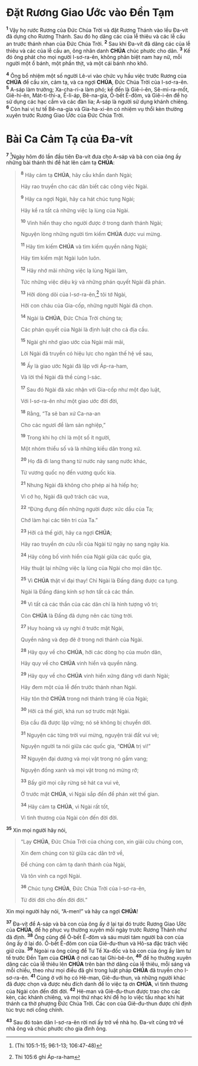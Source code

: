 # Đặt Rương Giao Ước vào Đền Tạm

<sup><b>1</b></sup> Vậy họ rước Rương của Đức Chúa Trời và đặt Rương Thánh vào lều Đa-vít đã dựng cho Rương Thánh. Sau đó họ dâng các của lễ thiêu và các lễ cầu an trước thánh nhan của Đức Chúa Trời. <sup><b>2</b></sup> Sau khi Đa-vít đã dâng các của lễ thiêu và các của lễ cầu an, ông nhân danh **CHÚA** chúc phước cho dân. <sup><b>3</b></sup> Kế đó ông phát cho mọi người I-sơ-ra-ên, không phân biệt nam hay nữ, mỗi người một ổ bánh, một phần thịt, và một cái bánh nho khô.

<sup><b>4</b></sup> Ông bổ nhiệm một số người Lê-vi vào chức vụ hầu việc trước Rương của **CHÚA** để cầu xin, cảm tạ, và ca ngợi **CHÚA**, Đức Chúa Trời của I-sơ-ra-ên. <sup><b>5</b></sup> A-sáp làm trưởng; Xa-cha-ri-a làm phó; kế đến là Giê-i-ên, Sê-mi-ra-mốt, Giê-hi-ên, Mát-ti-thi-a, Ê-li-áp, Bê-na-gia, Ô-bết Ê-đôm, và Giê-i-ên để họ sử dụng các hạc cầm và các đàn lia; A-sáp là người sử dụng khánh chiêng. <sup><b>6</b></sup> Còn hai vị tư tế Bê-na-gia và Gia-ha-xi-ên có nhiệm vụ thổi kèn thường xuyên trước Rương Giao Ước của Đức Chúa Trời.

# Bài Ca Cảm Tạ của Đa-vít

<sup><b>7</b></sup> [^1@-ca7fff52-ada5-4117-9c65-cfe8f04d7c3f]Ngày hôm đó lần đầu tiên Đa-vít đưa cho A-sáp và bà con của ông ấy những bài thánh thi để hát lên cảm tạ **CHÚA**:

> <sup><b>8</b></sup> Hãy cảm tạ **CHÚA**, hãy cầu khẩn danh Ngài;
>
> Hãy rao truyền cho các dân biết các công việc Ngài.
>
> <sup><b>9</b></sup> Hãy ca ngợi Ngài, hãy ca hát chúc tụng Ngài;
>
> Hãy kể ra tất cả những việc lạ lùng của Ngài.
>
> <sup><b>10</b></sup> Vinh hiển thay cho người được ở trong danh thánh Ngài;
>
> Nguyện lòng những người tìm kiếm **CHÚA** được vui mừng.
>
> <sup><b>11</b></sup> Hãy tìm kiếm **CHÚA** và tìm kiếm quyền năng Ngài;
>
> Hãy tìm kiếm mặt Ngài luôn luôn.
>
> <sup><b>12</b></sup> Hãy nhớ mãi những việc lạ lùng Ngài làm,
>
> Tức những việc diệu kỳ và những phán quyết Ngài đã phán.
>
> <sup><b>13</b></sup> Hỡi dòng dõi của I-sơ-ra-ên,[^1-ca7fff52-ada5-4117-9c65-cfe8f04d7c3f] tôi tớ Ngài,
>
> Hỡi con cháu của Gia-cốp, những người Ngài đã chọn.
>
> <sup><b>14</b></sup> Ngài là **CHÚA**, Đức Chúa Trời chúng ta;
>
> Các phán quyết của Ngài là định luật cho cả địa cầu.
>
> <sup><b>15</b></sup> Ngài ghi nhớ giao ước của Ngài mãi mãi,
>
> Lời Ngài đã truyền có hiệu lực cho ngàn thế hệ về sau,
>
> <sup><b>16</b></sup> Ấy là giao ước Ngài đã lập với Áp-ra-ham,
>
> Và lời thề Ngài đã thề cùng I-sác.
>
> <sup><b>17</b></sup> Sau đó Ngài đã xác nhận với Gia-cốp như một đạo luật,
>
> Với I-sơ-ra-ên như một giao ước đời đời,
>
> <sup><b>18</b></sup> Rằng, “Ta sẽ ban xứ Ca-na-an
>
> Cho các ngươi để làm sản nghiệp,”
>
> <sup><b>19</b></sup> Trong khi họ chỉ là một số ít người,
>
> Một nhóm thiểu số và là những kiều dân trong xứ.
>
> <sup><b>20</b></sup> Họ đã đi lang thang từ nước này sang nước khác,
>
> Từ vương quốc nọ đến vương quốc kia.
>
> <sup><b>21</b></sup> Nhưng Ngài đã không cho phép ai hà hiếp họ;
>
> Vì cớ họ, Ngài đã quở trách các vua,
>
> <sup><b>22</b></sup> “Đừng đụng đến những người được xức dầu của Ta;
>
> Chớ làm hại các tiên tri của Ta.”
>
> <sup><b>23</b></sup> Hỡi cả thế giới, hãy ca ngợi **CHÚA**;
>
> Hãy rao truyền ơn cứu rỗi của Ngài từ ngày nọ sang ngày kia.
>
> <sup><b>24</b></sup> Hãy công bố vinh hiển của Ngài giữa các quốc gia,
>
> Hãy thuật lại những việc lạ lùng của Ngài cho mọi dân tộc.
>
> <sup><b>25</b></sup> Vì **CHÚA** thật vĩ đại thay! Chỉ Ngài là Đấng đáng được ca tụng.
>
> Ngài là Đấng đáng kính sợ hơn tất cả các thần.
>
> <sup><b>26</b></sup> Vì tất cả các thần của các dân chỉ là hình tượng vô tri;
>
> Còn **CHÚA** là Đấng đã dựng nên các từng trời.
>
> <sup><b>27</b></sup> Huy hoàng và uy nghi ở trước mặt Ngài,
>
> Quyền năng và đẹp đẽ ở trong nơi thánh của Ngài.
>
> <sup><b>28</b></sup> Hãy quy về cho **CHÚA**, hỡi các dòng họ của muôn dân,
>
> Hãy quy về cho **CHÚA** vinh hiển và quyền năng.
>
> <sup><b>29</b></sup> Hãy quy về cho **CHÚA** vinh hiển xứng đáng với danh Ngài;
>
> Hãy đem một của lễ đến trước thánh nhan Ngài.
>
> Hãy tôn thờ **CHÚA** trong nơi thánh tráng lệ của Ngài;
>
> <sup><b>30</b></sup> Hỡi cả thế giới, khá run sợ trước mặt Ngài.
>
> Địa cầu đã được lập vững; nó sẽ không bị chuyển dời.
>
> <sup><b>31</b></sup> Nguyện các từng trời vui mừng, nguyện trái đất vui vẻ;
>
> Nguyện người ta nói giữa các quốc gia, “**CHÚA** trị vì!”
>
> <sup><b>32</b></sup> Nguyện đại dương và mọi vật trong nó gầm vang;
>
> Nguyện đồng xanh và mọi vật trong nó mừng rỡ;
>
> <sup><b>33</b></sup> Bấy giờ mọi cây rừng sẽ hát ca vui vẻ,
>
> Ở trước mặt **CHÚA**, vì Ngài sắp đến để phán xét thế gian.
>
> <sup><b>34</b></sup> Hãy cảm tạ **CHÚA**, vì Ngài rất tốt,
>
> Vì tình thương của Ngài còn đến đời đời.

<sup><b>35</b></sup> Xin mọi người hãy nói,

> “Lạy **CHÚA**, Đức Chúa Trời của chúng con, xin giải cứu chúng con,
>
> Xin đem chúng con từ giữa các dân trở về,
>
> Để chúng con cảm tạ danh thánh của Ngài,
>
> Và tôn vinh ca ngợi Ngài.
>
> <sup><b>36</b></sup> Chúc tụng **CHÚA**, Đức Chúa Trời của I-sơ-ra-ên,
>
> Từ đời đời cho đến đời đời.”

Xin mọi người hãy nói, “A-men!” và hãy ca ngợi **CHÚA**!

<sup><b>37</b></sup> Đa-vít để A-sáp và bà con của ông ấy ở lại tại đó trước Rương Giao Ước của **CHÚA**, để họ phục vụ thường xuyên mỗi ngày trước Rương Thánh như đã định. <sup><b>38</b></sup> Ông cũng để Ô-bết Ê-đôm và sáu mươi tám người bà con của ông ấy ở lại đó. Ô-bết Ê-đôm con của Giê-đu-thun và Hô-sa đặc trách việc giữ cửa. <sup><b>39</b></sup> Ngoài ra ông cũng để Tư Tế Xa-đốc và bà con của ông ấy làm tư tế trước Đền Tạm của **CHÚA** ở nơi cao tại Ghi-bê-ôn, <sup><b>40</b></sup> để họ thường xuyên dâng các của lễ thiêu lên **CHÚA** trên bàn thờ dâng của lễ thiêu, mỗi sáng và mỗi chiều, theo như mọi điều đã ghi trong luật pháp **CHÚA** đã truyền cho I-sơ-ra-ên. <sup><b>41</b></sup> Cùng ở với họ có Hê-man, Giê-đu-thun, và những người khác đã được chọn và được nêu đích danh để lo việc tạ ơn **CHÚA**, vì tình thương của Ngài còn đến đời đời. <sup><b>42</b></sup> Hê-man và Giê-đu-thun được trao cho các kèn, các khánh chiêng, và mọi thứ nhạc khí để họ lo việc tấu nhạc khi hát thánh ca thờ phượng Đức Chúa Trời. Các con của Giê-đu-thun được chỉ định túc trực nơi cổng chính.

<sup><b>43</b></sup> Sau đó toàn dân I-sơ-ra-ên rời nơi ấy trở về nhà họ. Đa-vít cũng trở về nhà ông và chúc phước cho gia đình ông.

[^1-ca7fff52-ada5-4117-9c65-cfe8f04d7c3f]: Thi 105:6 ghi Áp-ra-ham

[^1@-ca7fff52-ada5-4117-9c65-cfe8f04d7c3f]: (Thi 105:1-15; 96:1-13; 106:47-48)
